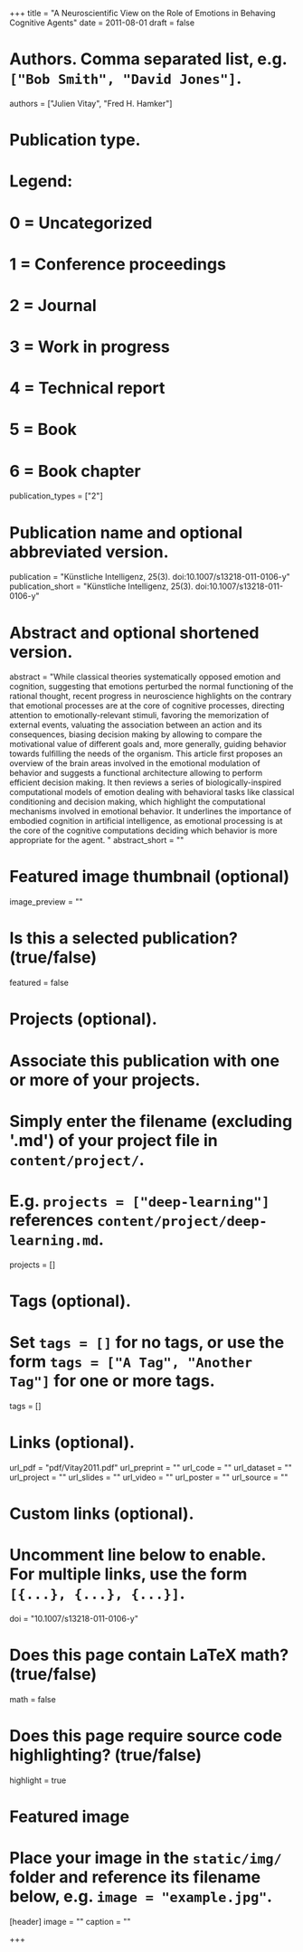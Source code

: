 +++
title = "A Neuroscientific View on the Role of Emotions in Behaving Cognitive Agents"
date = 2011-08-01
draft = false

# Authors. Comma separated list, e.g. `["Bob Smith", "David Jones"]`.
authors = ["Julien Vitay", "Fred H. Hamker"]

# Publication type.
# Legend:
# 0 = Uncategorized
# 1 = Conference proceedings
# 2 = Journal
# 3 = Work in progress
# 4 = Technical report
# 5 = Book
# 6 = Book chapter
publication_types = ["2"]

# Publication name and optional abbreviated version.
publication = "Künstliche Intelligenz, 25(3). doi:10.1007/s13218-011-0106-y"
publication_short = "Künstliche Intelligenz, 25(3). doi:10.1007/s13218-011-0106-y"

# Abstract and optional shortened version.
abstract = "While classical theories systematically opposed emotion and cognition, suggesting that emotions perturbed the normal functioning of the rational thought, recent progress in neuroscience highlights on the contrary that emotional processes are at the core of cognitive processes, directing attention to emotionally-relevant stimuli, favoring the memorization of external events, valuating the association between an action and its consequences, biasing decision making by allowing to compare the motivational value of different goals and, more generally, guiding behavior towards fulfilling the needs of the organism. This article first proposes an overview of the brain areas involved in the emotional modulation of behavior and suggests a functional architecture allowing to perform efficient decision making. It then reviews a series of biologically-inspired computational models of emotion dealing with behavioral tasks like classical conditioning and decision making, which highlight the computational mechanisms involved in emotional behavior. It underlines the importance of embodied cognition in artificial intelligence, as emotional processing is at the core of the cognitive computations deciding which behavior is more appropriate for the agent. "
abstract_short = ""

# Featured image thumbnail (optional)
image_preview = ""

# Is this a selected publication? (true/false)
featured = false

# Projects (optional).
#   Associate this publication with one or more of your projects.
#   Simply enter the filename (excluding '.md') of your project file in `content/project/`.
#   E.g. `projects = ["deep-learning"]` references `content/project/deep-learning.md`.
projects = []

# Tags (optional).
#   Set `tags = []` for no tags, or use the form `tags = ["A Tag", "Another Tag"]` for one or more tags.
tags = []

# Links (optional).
url_pdf = "pdf/Vitay2011.pdf"
url_preprint = ""
url_code = ""
url_dataset = ""
url_project = ""
url_slides = ""
url_video = ""
url_poster = ""
url_source = ""

# Custom links (optional).
#   Uncomment line below to enable. For multiple links, use the form `[{...}, {...}, {...}]`.
doi = "10.1007/s13218-011-0106-y"

# Does this page contain LaTeX math? (true/false)
math = false

# Does this page require source code highlighting? (true/false)
highlight = true

# Featured image
# Place your image in the `static/img/` folder and reference its filename below, e.g. `image = "example.jpg"`.
[header]
image = ""
caption = ""

+++
